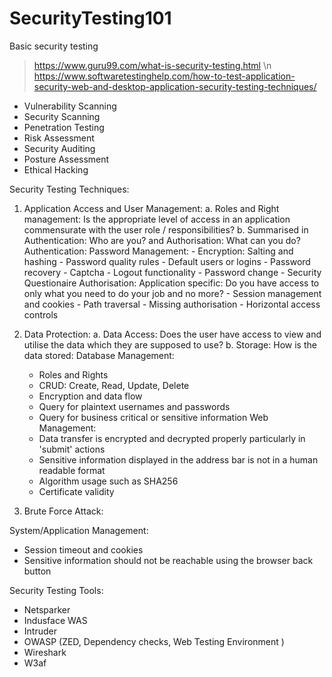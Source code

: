 # SecurityTesting101
Basic security testing

> https://www.guru99.com/what-is-security-testing.html \n
> https://www.softwaretestinghelp.com/how-to-test-application-security-web-and-desktop-application-security-testing-techniques/

  - Vulnerability Scanning
  - Security Scanning
  - Penetration Testing
  - Risk Assessment
  - Security Auditing
  - Posture Assessment
  - Ethical Hacking

Security Testing Techniques:
  1. Application Access and User Management:
    a.  Roles and Right management: Is the appropriate level of access in an application commensurate with the user role / responsibilities?
    b.  Summarised in Authentication: Who are you? and Authorisation: What can you do?
      Authentication: 
        Password Management:
          - Encryption: Salting and hashing
          - Password quality rules
          - Default users or logins
          - Password recovery
          - Captcha
          - Logout functionality
          - Password change
          - Security Questionaire
      Authorisation: 
        Application specific: Do you have access to only what you need to do your job and no more?
          - Session management and cookies
          - Path traversal
          - Missing authorisation
          - Horizontal access controls
  
  2. Data Protection:
    a. Data Access: Does the user have access to view and utilise the data which they are supposed to use?
    b. Storage: How is the data stored:
      Database Management:
        - Roles and Rights
        - CRUD: Create, Read, Update, Delete
        - Encryption and data flow
        - Query for plaintext usernames and passwords
        - Query for business critical or sensitive information
      Web Management:
        - Data transfer is encrypted and decrypted properly particularly in 'submit' actions
        - Sensitive information displayed in the address bar is not in a human readable format
        - Algorithm usage such as SHA256
        - Certificate validity

3. Brute Force Attack:
        
        
        
        




System/Application Management:
  - Session timeout and cookies
  - Sensitive information should not be reachable using the browser back button

Security Testing Tools:
  - Netsparker
  - Indusface WAS
  - Intruder
  - OWASP (ZED, Dependency checks, Web Testing Environment )
  - Wireshark
  - W3af

